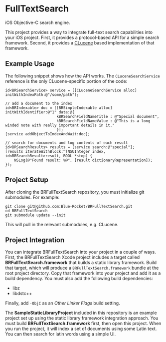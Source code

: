 FullTextSearch
==============

iOS Objective-C search engine.

This project provides a way to integrate full-text search capabilities
into your iOS project. First, it provides a protocol-based API for a 
simple search framework. Second, it provides a 
[CLucene](http://clucene.sourceforge.net/) based implementation of that
framework.

Example Usage
-------------

The following snippet shows how the API works. The `CLuceneSearchService`
reference is the only CLucene-specific portion of the code:

	id<BRSearchService> service = [[CLuceneSearchService alloc] initWithIndexPath:@"/some/path"];
	
	// add a document to the index
	id<BRIndexable> doc = [[BRSimpleIndexable alloc] initWithIdentifier:@"1" data:@{
						   kBRSearchFieldNameTitle : @"Special document",
						   kBRSearchFieldNameValue : @"This is a long winded note with really important details in it."
						   }];
	[service addObjectToIndexAndWait:doc];
	
	// search for documents and log contents of each result
	id<BRSearchResults> results = [service search:@"special"];
	[results iterateWithBlock:^(NSUInteger index, id<BRSearchResult>result, BOOL *stop) {
		NSLog(@"Found result: %@", [result dictionaryRepresentation]);
	}];

Project Setup
-------------

After cloning the BRFullTextSearch repository, you must initialize git submodules.
For example:

	git clone git@github.com:Blue-Rocket/BRFullTextSearch.git
	cd BRFullTextSearch
	git submodule update --init
	
This will pull in the relevant submodules, e.g. CLucene.

Project Integration
-------------------

You can integrate BRFullTextSearch into your project in a couple of ways. First,
the BRFullTextSearch Xcode project includes a target called 
**BRFullTextSearch.framework** that builds a static library framework. Build 
that target, which will produce a `BRFullTextSearch.framework` bundle at 
the root project directory. Copy that framework into your project and add it
as a build dependency. You must also add the following build dependencies:

 * libz
 * libdstc++

Finally, add `-ObjC` as an *Other Linker Flags* build setting.

The **SampleStaticLibraryProject** included in this repository is an example
project set up using the static library framework integration approach. You
must build **BRFullTextSearch.framework** first, then open this project. When
you run the project, it will index a set of documents using some Latin text.
You can then search for latin words using a simple UI.
